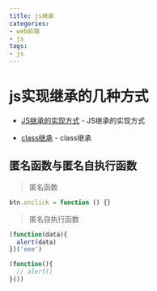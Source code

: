 ```yaml
---
title: js继承
categories:
- web前端
- js
tags:
- js
---
```


# js实现继承的几种方式

- [JS继承的实现方式](https://www.cnblogs.com/humin/p/4556820.html) - JS继承的实现方式

- [class继承](https://www.liaoxuefeng.com/wiki/1022910821149312/1072866346339712) - class继承

## 匿名函数与匿名自执行函数

> 匿名函数

```js
btn.onclick = function () {}
```

> 匿名自执行函数

```js
(function(data){
  alert(data)
})('eee')
```

```js
(function(){
  // alert()
}())
```